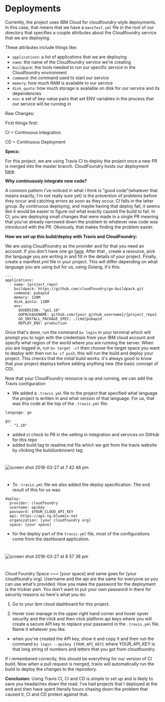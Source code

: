 # Deployments

Currently, the project uses IBM Cloud for cloudfoundry-style deployments. In
this case, that means that we have a `manifest.yml` file in the root of our
directory that specifies a couple attributes about the Cloudfoundry service that
we are deploying.

These attributes include things like:

* `applications`: a list of applications that we are deploying
* `name`: the name of the Cloudfoundry service we're creating
* `buildpack`: the tools needed to run our specific service in the Cloudfoundry
  environment
* `command`: the command used to start our service
* `memory`: how much RAM is available to our service
* `disk_quota`: how much storage is available on disk for our service and its
  dependencies
* `env`: a set of key-value pairs that set ENV variables in the process that our
  service will be running in

Raw Changes:

First things first:

CI = Continuous Integration

CD = Continuous Deployment

**Specs:**

For this project, we are using Travis CI to deploy the project once a new PR is merged into the master branch. CloudFoundry hosts our deployment [here](keep-up-graphql.mybluemix.net).

**Why continuously integrate new code?**

A common pattern I've noticed in what I think is "good code"(whatever that means exactly, I'm not really sure yet) is the prevention of problems before they occur and catching errors as soon as they occur. CI falls in the latter group.
By continuous deploying, and maybe having that deploy fail, it seems like it would be easier to figure out what exactly caused the build to fail. In CI, you are deploying small changes that were made in a single PR meaning that you've already narrowed down the problem to whatever new code was introduced with the PR. Obviously, that makes finding the problem easier.

**How we set up this build/deploy with Travis and CloudFoundry:**

We are using CloudFoundry as the provider and for that you need an account. If you don't have one go [here](http://console.ng.bluemix.net/). After that , create a resource, pick the language you are writing in and fill in the details of your project. Finally, create a manifest.yml file in your project. This will differ depending on what language you are using but for us, using Golang, it's this:

```
---
applications:
  - name: {project_repo)
    buildpack: https://github.com/cloudfoundry/go-buildpack.git
    command: pubapid
    memory: 128M
    disk_quota: 128M
    env:
      GOVERSION: "go1.10"
      GOPACKAGENAME: github.com/{your_github_username}/{project_repo}
      GO_INSTALL_PACKAGE_SPEC: ./cmd/pubapid
      DEPLOY_ENV: production
```

Once that's done, run the command `bx login` in your terminal which will prompt you to login with the credentials from your IBM cloud account and specify what region of the world where you are running the server. When you are logged in, run `bx target -cf` then choose the target space you want to deploy with then run `bx cf push`, this will run the build and deploy your project. This checks that the initial build works. it's always good to know that your project deploys before adding anything new (the basic concept of CD).

Now that your CloudFoundry resource is up and running, we can add the Travis configuration

* We added a `.travis.yml` file to the project that specified what language the project is written in and what version of that language. For us, that was this code at the top of the `.travis.yml` file:

```
language: go

go:
  - "1.10"
```

* added ci check to PR in the setting in integration and services on GitHub for this repo
* added build tag to readme.md file which we got from the travis website by clicking the build(unknown) tag:

#

![screen shot 2018-03-27 at 7 42 48 pm](https://user-images.githubusercontent.com/17281178/38002330-2ad3e798-31f7-11e8-9951-48d7b07bdb97.png)

#

* To `.travis.yml` file we also added the deploy specification. The end result of this for us was:

```
deploy:
  provider: cloudfoundry
  username: apikey
  password: $YOUR_CLOUD_API_KEY
  api: https://api.ng.bluemix.net
  organization: [your cloudfoundry org]
  space: [your space]
```

* for the deploy part of the `travis.yml` file, most of the configurations come from the dashboard application.

#

![screen shot 2018-03-27 at 8 57 38 pm](https://user-images.githubusercontent.com/17281178/38004365-902c9784-3201-11e8-95d6-aff6d057055e.png)

#

Cloud Foundry Space === [your space] and same goes for [your cloudfoundry org]. Username and the api are the same for everyone so you can use what's provided. How you make the password for the deployment is the trickier part. You don't want to put your own password in there for security reasons so here's what you do:

1.  Go to your ibm cloud dashboard for this project.

1.  Hover over manage in the upper right hand corner and hover opver security and the click and then click platform api keys where you will create a secure API key to replace your password in the `.travis.yml` file. Name it whatever you like.

* when you've created the API key, show it and copy it and then run the command `bx login --apikey {YOUR_API_KEY}` where YOUR_API_KEY is that long string of numbers and letters that you got from cloudfoundry.

If i remembered correctly, this should be everything for our version of CI build. Now when a pull request is merged, travis will automatically run the build to deploy the changes to the repository.

**Conclusion:**
Using Travis CI, CI and CD is simple to set up and is likely to save you headaches down the road. I've had projects that I deployed at the end and then have spent literally hours chasing down the problem that caused it, CI and CD protect against that.
